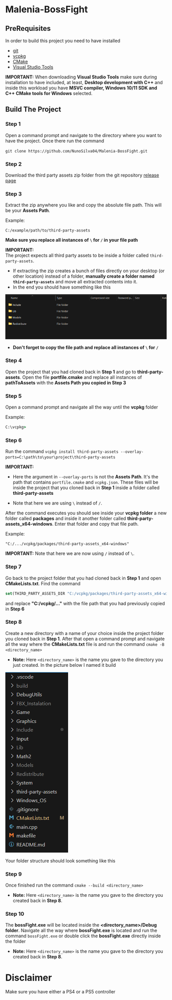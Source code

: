 # Malenia-BossFight 
## PreRequisites

In order to build this project you need to have installed

 - [git](https://git-scm.com/downloads/win)
 - [vcpkg](https://learn.microsoft.com/en-us/vcpkg/get_started/get-started?pivots=shell-powershell) 
 - [CMake](https://cmake.org/download/)
 - [Visual Studio Tools](https://visualstudio.microsoft.com/vs/community/)

**IMPORTANT:**
When downloading **Visual Studio Tools** make sure during installation to have included, at least, **Desktop development with C++** and inside this workload you have **MSVC compiler, Windows 10/11 SDK and C++ CMake tools for Windows** selected.

## Build The Project

### Step 1 
Open a command prompt and navigate to the directory where you want to have the project. Once there run the command

`git clone https://github.com/NunoSilva04/Malenia-BossFight.git`

### Step 2
Download the third party assets zip folder from the git repository [release page](https://github.com/NunoSilva04/Malenia-BossFight/releases/tag/v1.0)


### Step 3
Extract the zip anywhere you like and copy the absolute file path. This will be your **Assets Path**.

Example:
```
C:/example/path/to/third-party-assets 
```

**Make sure you replace all instances of `\` for `/` in your file path**

**IMPORTANT:**  
The project expects all third party assets to be inside a folder called `third-party-assets`.  

- If extracting the zip creates a bunch of files directly on your desktop (or other location) instead of a folder, **manually create a folder named `third-party-assets`** and move all extracted contents into it. 
- In the end you should have something like this 

![extracted_folders](ReadMe_Pictures/extracted_folders.png)

- **Don't forget to copy the file path and replace all instances of `\` for `/`**

### Step 4

Open the project that you had cloned back in **Step 1** and go to **third-party-assets**. Open the file **portfile.cmake** and replace all instances of **pathToAssets** with the **Assets Path you copied in Step 3**

### Step 5

Open a command prompt and navigate all the way until the **vcpkg** folder 

Example:
```cmd
C:\vcpkg>
```

### Step 6

Run the command `vcpkg install third-party-assets --overlay-ports=C:\path\to\your\project\third-party-assets`

**IMPORTANT:** 
- Here the argument in `--overlay-ports` is not the **Assets Path**. It's the path that contains `portfile.cmake` and `vcpkg.json`. These files will be inside the project that you cloned back in **Step 1** inside a folder called **third-party-assets**

- Note that here we are using `\` instead of `/`. 

After the command executes you should see inside your **vcpkg folder** a new folder called **packages** and inside it another folder called
**third-party-assets_x64-windows**. Enter that folder and copy that file path.

Example: 
```
"C:/.../vcpkg/packages/third-party-assets_x64-windows"
```

**IMPORTANT:**
Note that here we are now using `/` instead of `\`. 

### Step 7

Go back to the project folder that you had cloned back in **Step 1** and open **CMakeLists.txt**. Find the command 
```cmake
set(THIRD_PARTY_ASSETS_DIR "C:/vcpkg/packages/third-party-assets_x64-windows") 
```

and replace **"C:/vcpkg/..."** with the file path that you had previously copied in **Step 6**

### Step 8

Create a new directory with a name of your choice inside the project folder you cloned back in **Step 1**. After that open a command prompt and navigate all the way where the **CMakeLists.txt** file is and run the command `cmake -B <directory_name>`
- **Note:** Here `<directory_name>` is the name you gave to the directory you just created. In the picture below I named it build

![project_structure](ReadMe_Pictures/project_structure.png)

Your folder structure should look something like this

### Step 9

Once finished run the command `cmake --build <directory_name>`
- **Note:** Here `<directory_name>` is the name you gave to the directory you created back in **Step 8**.

### Step 10

The **bossFight.exe** will be located inside the **<directory_name>/Debug folder**. Navigate all the way where **bossFight.exe** is located and run the command `bossFight.exe` or double click the **bossFight.exe** directly inside the folder
- **Note:** Here `<directory_name>` is the name you gave to the directory you created back in **Step 8**.

# Disclaimer

Make sure you have either a PS4 or a PS5 controller